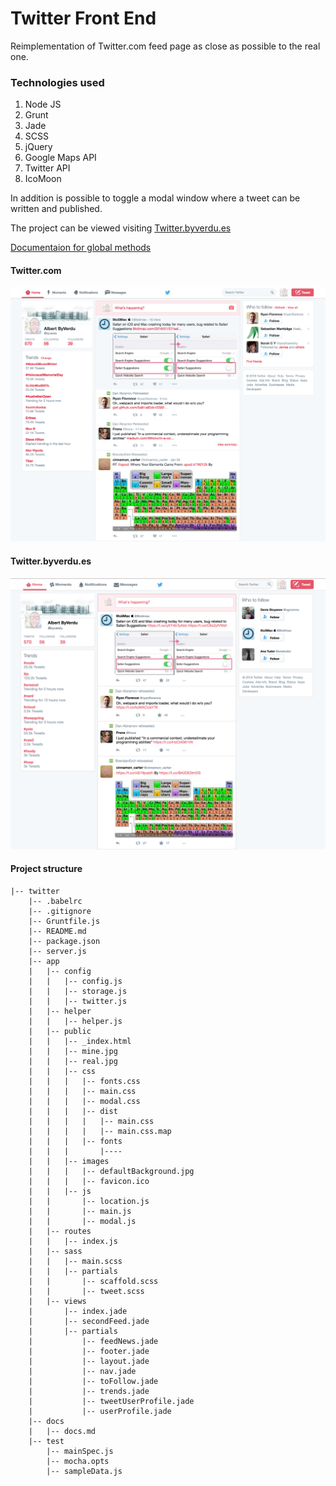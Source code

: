 # Twitter Front End

Reimplementation of Twitter.com feed page as close as possible to the real one.

### Technologies used

1. Node JS
1. Grunt
1. Jade
1. SCSS
1. jQuery
1. Google Maps API
1. Twitter API
1. IcoMoon

In addition is possible to toggle a modal window where a tweet can be written and published.

The project can be viewed visiting [Twitter.byverdu.es](http://twitter.byverdu.es:9393/)

[Documentaion for global methods](https://github.com/byverdu/twitter_front_end/blob/master/docs/docs.md)

#### Twitter.com

![twitter.com](https://github.com/byverdu/twitter_front_end/blob/master/app/public/images/real.png)

#### Twitter.byverdu.es

![twitter.com](https://github.com/byverdu/twitter_front_end/blob/master/app/public/images/mine.png)

#### Project structure
```
|-- twitter
    |-- .babelrc
    |-- .gitignore
    |-- Gruntfile.js
    |-- README.md
    |-- package.json
    |-- server.js
    |-- app
    |   |-- config
    |   |   |-- config.js
    |   |   |-- storage.js
    |   |   |-- twitter.js
    |   |-- helper
    |   |   |-- helper.js
    |   |-- public
    |   |   |-- _index.html
    |   |   |-- mine.jpg
    |   |   |-- real.jpg
    |   |   |-- css
    |   |   |   |-- fonts.css
    |   |   |   |-- main.css
    |   |   |   |-- modal.css
    |   |   |   |-- dist
    |   |   |   |   |-- main.css
    |   |   |   |   |-- main.css.map
    |   |   |   |-- fonts
    |   |   |       |----
    |   |   |-- images
    |   |   |   |-- defaultBackground.jpg
    |   |   |   |-- favicon.ico
    |   |   |-- js
    |   |       |-- location.js
    |   |       |-- main.js
    |   |       |-- modal.js
    |   |-- routes
    |   |   |-- index.js
    |   |-- sass
    |   |   |-- main.scss
    |   |   |-- partials
    |   |       |-- scaffold.scss
    |   |       |-- tweet.scss
    |   |-- views
    |       |-- index.jade
    |       |-- secondFeed.jade
    |       |-- partials
    |           |-- feedNews.jade
    |           |-- footer.jade
    |           |-- layout.jade
    |           |-- nav.jade
    |           |-- toFollow.jade
    |           |-- trends.jade
    |           |-- tweetUserProfile.jade
    |           |-- userProfile.jade
    |-- docs
    |   |-- docs.md
    |-- test
        |-- mainSpec.js
        |-- mocha.opts
        |-- sampleData.js
```
